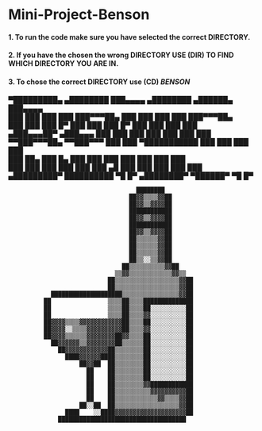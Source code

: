 # Mini-Project-Benson

#### 1. To run the code make sure you have selected the correct **DIRECTORY**. 
#### 2. If you have the chosen the wrong **DIRECTORY** USE (DIR) TO FIND WHICH DIRECTORY YOU ARE IN.
#### 3. To chose the correct **DIRECTORY** use **(CD)** ***BENSON***

▀█████████▄     ▄████████ ███▄▄▄▄      ▄████████  ▄██████▄  ███▄▄▄▄    
  ███    ███   ███    ███ ███▀▀▀██▄   ███    ███ ███    ███ ███▀▀▀██▄  
  ███    ███   ███    █▀  ███   ███   ███    █▀  ███    ███ ███   ███  
 ▄███▄▄▄██▀   ▄███▄▄▄     ███   ███   ███        ███    ███ ███   ███   
▀▀███▀▀▀██▄  ▀▀███▀▀▀     ███   ███ ▀███████████ ███    ███ ███   ███  
  ███    ██▄   ███    █▄  ███   ███          ███ ███    ███ ███   ███  
  ███    ███   ███    ███ ███   ███    ▄█    ███ ███    ███ ███   ███  
▄█████████▀    ██████████  ▀█   █▀   ▄████████▀   ▀██████▀   ▀█   █▀ 



                                        ████████                        
                                      ██▓▓▒▒▒▒▓▓██                      
                                      ██▓▓▒▒▓▓▓▓██                      
                                      ████████████                      
                                      ██▓▓▒▒▓▓▓▓██                      
                                      ████████████                      
                                      ██▓▓▒▒▓▓▓▓██                      
                                      ██▒▒▒▒▒▒▓▓██                      
                                      ██▒▒▒▒▒▒▓▓██                      
                                      ██▒▒▒▒▒▒▓▓██                      
                                      ██▒▒░░▒▒▓▓██                      
                                    ██▒▒▒▒▒▒▒▒▒▒▓▓██                    
                                  ▒▒▓▓▒▒▒▒▒▒▒▒▒▒▒▒▓▓▒▒                  
                                ██▒▒▒▒▒▒▒▒▒▒▒▒▒▒▒▒▒▒▓▓██                
                                ██▒▒▒▒▒▒▒▒▒▒▒▒▒▒▒▒▒▒▓▓██                
                ████████████████████▒▒▒▒▒▒▒▒▒▒▒▒▒▒▒▒▓▓██                
              ██                ▒▒▒▒██▒▒▒▒██████████████                
              ██                ▒▒▒▒██▒▒▒▒██░░░░░░░░░░██                
              ██                ▒▒▒▒██▒▒▒▒▓▓░░░░░░░░░░██                
              ██▓▓▓▓▒▒▒▒▓▓▓▓▓▓▓▓▓▓▓▓██▒▒▒▒██░░░░░░░░░░██                
              ██▓▓▓▓░░▒▒▒▒▓▓▓▓▓▓▓▓▓▓██▒▒▒▒▓▓░░░░░░░░░░██                
              ██▓▓▓▓▒▒▒▒▒▒▓▓▓▓▓▓▓▓██▓▓▒▒▒▒██░░░░░░░░░░██                
                ██▓▓▓▓▓▓▒▒▓▓▓▓▓▓▓▓██▒▒▒▒▒▒██░░░░░░░░░░██                
                  ██▓▓▓▓▓▓▓▓▓▓▓▓██▒▒▒▒▒▒▒▒██░░░░░░░░░░██                
                    ████▓▓▓▓▓▓████▒▒▒▒▒▒▒▒██░░░░░░░░░░██                
                        ██▓▓██  ██▒▒▒▒▒▒▒▒██░░░░░░░░░░██                
                          ██    ██▒▒▒▒▒▒▒▒██░░░░░░░░░░██                
                          ██    ██▒▒▒▒▒▒▒▒██░░░░░░░░░░██                
                          ██    ██▒▒▒▒▒▒▒▒▓▓████████████                
                          ██    ██▒▒▒▒▒▒▒▒▒▒▓▓▓▓▓▓▓▓▓▓██                
                          ██    ██▒▒▒▒▒▒▒▒▒▒▒▒▓▓▒▒▒▒▓▓██                
                        ██░░██  ██▒▒▒▒▒▒▒▒▒▒▒▒▒▒▒▒▒▒▓▓██                
                    ████    ░░████▓▓▓▓▓▓▓▓▓▓▓▓▓▓▓▓▓▓▓▓██                
                  ████████████████████████████████████                  
